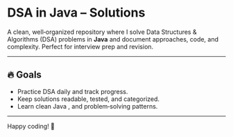 # DSA in Java – Solutions

A clean, well‑organized repository where I solve Data Structures & Algorithms (DSA) problems in **Java** and document approaches, code, and complexity. Perfect for interview prep and revision.

---

## 🔥 Goals

* Practice DSA daily and track progress.
* Keep solutions readable, tested, and categorized.
* Learn clean Java , and problem‑solving patterns.

---
Happy coding! 🚀
